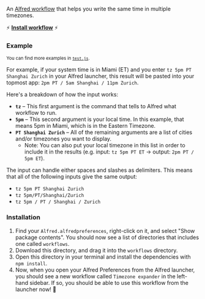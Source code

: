 An [Alfred workflow](https://www.alfredapp.com/workflows) that helps you write the same time  in multiple timezones.

⚡️ [**Install workflow**](./timezone-expander.alfredworkflow) ⚡️

### Example

<sup>You can find more examples in [`test.js`](./test.js).</sup>

For example, if your system time is in Miami (ET) and you enter `tz 5pm PT Shanghai Zurich` in your Alfred launcher, this result will be pasted into your topmost app: `2pm PT / 5am Shanghai / 11pm Zurich`.

Here's a breakdown of how the input works:
- **`tz`** – This first argument is the command that tells to Alfred what workflow to run.
- **`5pm`** – This second argument is your local time. In this example, that means 5pm in Miami, which is in the Eastern Timezone.
- **`PT Shanghai Zurich`** – All of the remaining arguments are a list of cities and/or timezones you want to display.
  - Note: You can also put your local timezone in this list in order to include it in the results (e.g. input: `tz 5pm PT ET` → output: `2pm PT / 5pm ET`).

The input can handle either spaces and slashes as delimiters. This means that all of the following inputs give the same output:
- `tz 5pm PT Shanghai Zurich`
- `tz 5pm/PT/Shanghai/Zurich`
- `tz 5pm / PT / Shanghai / Zurich`


### Installation

1. Find your `Alfred.alfredpreferences`, right-click on it, and select "Show package contents". You should now see a list of directories that includes one called `workflows`.
2. Download this directory, and drag it into the `workflows` directory.
3. Open this directory in your terminal and install the dependencies with `npm install`.
4. Now, when you open your Alfred Preferences from the Alfred launcher, you should see a new workflow called `Timezone expander` in the left-hand sidebar. If so, you should be able to use this workflow from the launcher now! 🎉
